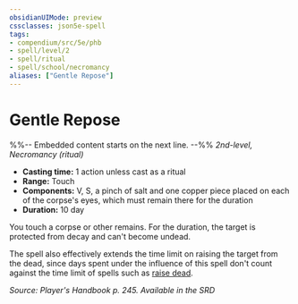 ```yaml
---
obsidianUIMode: preview
cssclasses: json5e-spell
tags:
- compendium/src/5e/phb
- spell/level/2
- spell/ritual
- spell/school/necromancy
aliases: ["Gentle Repose"]
---
```

# Gentle Repose
%%-- Embedded content starts on the next line. --%%
*2nd-level, Necromancy (ritual)*  

- **Casting time:** 1 action unless cast as a ritual
- **Range:** Touch
- **Components:** V, S, a pinch of salt and one copper piece placed on each of the corpse's eyes, which must remain there for the duration
- **Duration:** 10 day

You touch a corpse or other remains. For the duration, the target is protected from decay and can't become undead.

The spell also effectively extends the time limit on raising the target from the dead, since days spent under the influence of this spell don't count against the time limit of spells such as [raise dead](Mechanics/spells/raise-dead.md).

*Source: Player's Handbook p. 245. Available in the <span title='Systems Reference Document (5.1)'>SRD</span>*